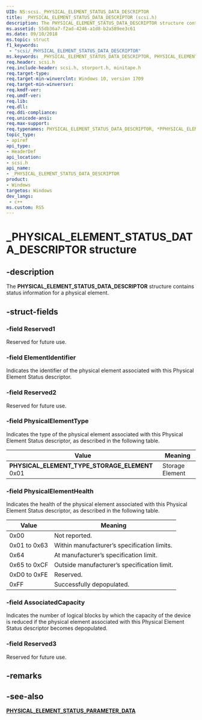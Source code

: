 ```yaml
---
UID: NS:scsi._PHYSICAL_ELEMENT_STATUS_DATA_DESCRIPTOR
title: _PHYSICAL_ELEMENT_STATUS_DATA_DESCRIPTOR (scsi.h)
description: The PHYSICAL_ELEMENT_STATUS_DATA_DESCRIPTOR structure contains status information for a physical element.
ms.assetid: 55db36a7-f2ad-4246-a1d8-b2a589ee3c61
ms.date: 09/10/2018
ms.topic: struct
f1_keywords:
 - "scsi/_PHYSICAL_ELEMENT_STATUS_DATA_DESCRIPTOR"
ms.keywords: _PHYSICAL_ELEMENT_STATUS_DATA_DESCRIPTOR, PHYSICAL_ELEMENT_STATUS_DATA_DESCRIPTOR, *PPHYSICAL_ELEMENT_STATUS_DATA_DESCRIPTOR, 
req.header: scsi.h
req.include-header: scsi.h, storport.h, minitape.h
req.target-type:
req.target-min-winverclnt: Windows 10, version 1709
req.target-min-winversvr:
req.kmdf-ver:
req.umdf-ver:
req.lib:
req.dll:
req.ddi-compliance:
req.unicode-ansi:
req.max-support:
req.typenames: PHYSICAL_ELEMENT_STATUS_DATA_DESCRIPTOR, *PPHYSICAL_ELEMENT_STATUS_DATA_DESCRIPTOR
topic_type: 
- apiref
api_type: 
- HeaderDef
api_location: 
- scsi.h
api_name: 
- _PHYSICAL_ELEMENT_STATUS_DATA_DESCRIPTOR
product:
- Windows
targetos: Windows
dev_langs:
 - c++
ms.custom: RS5
---
```


# _PHYSICAL_ELEMENT_STATUS_DATA_DESCRIPTOR structure

## -description

The **PHYSICAL_ELEMENT_STATUS_DATA_DESCRIPTOR** structure contains status information for a physical element.

## -struct-fields

### -field Reserved1

Reserved for future use.
 
### -field ElementIdentifier

Indicates the identifier of the physical element associated with this Physical Element Status descriptor.
 
### -field Reserved2

Reserved for future use.
 
### -field PhysicalElementType

Indicates the type of the physical element associated with this Physical Element Status descriptor, as described in the following table.

| Value | Meaning |
| --- | --- |
| **PHYSICAL_ELEMENT_TYPE_STORAGE_ELEMENT** 0x01 | Storage Element |
 
### -field PhysicalElementHealth

Indicates the health of the physical element associated with this Physical Element Status descriptor, as described in the following table.

| Value | Meaning |
| --- | --- |
| 0x00 | Not reported. |
| 0x01 to 0x63 | Within manufacturer’s specification limits. |
| 0x64 | At manufacturer’s specification limit. |
| 0x65 to 0xCF | Outside manufacturer’s specification limit. | 
| 0xD0 to 0xFE | Reserved. |
| 0xFF | Successfully depopulated. |
 
### -field AssociatedCapacity

Indicates the number of logical blocks by which the capacity of the device is reduced if the physical element associated with this Physical Element Status descriptor becomes depopulated.
 
### -field Reserved3

Reserved for future use. 

## -remarks

## -see-also

[**PHYSICAL_ELEMENT_STATUS_PARAMETER_DATA**](ns-scsi-_physical_element_status_parameter_data.md)

